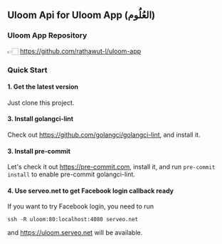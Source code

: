 ## Uloom Api for Uloom App (العُلُوم)

### Uloom App Repository

👉🏻 https://github.com/rathawut-l/uloom-app

### Quick Start

#### 1. Get the latest version

Just clone this project.

#### 3. Install golangci-lint

Check out https://github.com/golangci/golangci-lint, and install it.

#### 3. Install pre-commit

Let's check it out https://pre-commit.com, install it, and run `pre-commit install` to enable pre-commit golangci-lint.

#### 4. Use serveo.net to get Facebook login callback ready

If you want to try Facebook login, you need to run

```console
ssh -R uloom:80:localhost:4080 serveo.net
```

and https://uloom.serveo.net will be available.
